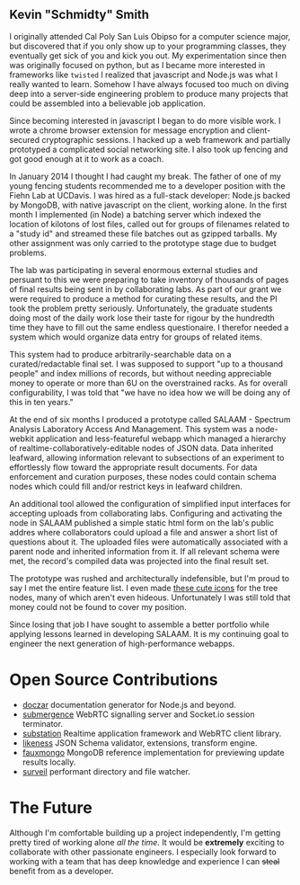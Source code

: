 Kevin "Schmidty" Smith
----------------------
I originally attended Cal Poly San Luis Obipso for a computer science major, but discovered that if
you only show up to your programming classes, they eventually get sick of you and kick you out. My
experimentation since then was originally focused on python, but as I became more interested in
frameworks like `twisted` I realized that javascript and Node.js was what I really wanted to learn.
Somehow I have always focused too much on diving deep into a server-side engineering problem to
produce many projects that could be assembled into a believable job application.

Since becoming interested in javascript I began to do more visible work. I wrote a chrome browser
extension for message encryption and client-secured cryptographic sessions. I hacked up a web
framework and partially prototyped a complicated social networking site. I also took up fencing and
got good enough at it to work as a coach.

In January 2014 I thought I had caught my break. The father of one of my young fencing students
recommended me to a developer position with the Fiehn Lab at UCDavis. I was hired as a full-stack
developer: Node.js backed by MongoDB, with native javascript on the client, working alone. In the
first month I implemented (in Node) a batching server which indexed the location of kilotons of lost
files, called out for groups of filenames related to a "study id" and streamed these file batches
out as gzipped tarballs. My other assignment was only carried to the prototype stage due to budget
problems.

The lab was participating in several enormous external studies and persuant to this we were
preparing to take inventory of thousands of pages of final results being sent in by collaborating
labs. As part of our grant we were required to produce a method for curating these results, and the
PI took the problem pretty seriously. Unfortunately, the graduate students doing most of the daily
work lose their taste for rigour by the hundredth time they have to fill out the same endless
questionaire. I therefor needed a system which would organize data entry for groups of related items. 

This system had to produce arbitrarily-searchable data on a curated/redactable final set. I was 
supposed to support "up to a thousand people" and index millions of records, but without needing 
appreciable money to operate or more than 6U on the overstrained racks. As for overall 
configurability, I was told that "we have no idea how we will be doing any of this in ten years."

At the end of six months I produced a prototype called SALAAM - Spectrum Analysis Laboratory Access
And Management. This system was a node-webkit application and less-featureful webapp which managed a
hierarchy of realtime-collaboratively-editable nodes of JSON data. Data inherited leafward, allowing
information relevant to subsections of an experiment to effortlessly flow toward the appropriate
result documents. For data enforcement and curation purposes, these nodes could contain schema nodes
which could fill and/or restrict keys in leafward children.

An additional tool allowed the configuration of simplified input interfaces for accepting uploads
from collaborating labs. Configuring and activating the node in SALAAM published a simple static 
html form on the lab's public addres where collaborators could upload a file and answer a short 
list of questions about it. The uploaded files were automatically associated with a parent node 
and inherited information from it. If all relevant schema were met, the record's compiled data was
projected into the final result set.

The prototype was rushed and architecturally indefensible, but I'm proud to say I met the entire
feature list. I even made [these cute icons](http://i.imgur.com/A7xqsWT.png) for the tree nodes,
many of which aren't even hideous. Unfortunately I was still told that money could not be found to
cover my position.

Since losing that job I have sought to assemble a better portfolio while applying lessons learned in
developing SALAAM. It is my continuing goal to engineer the next generation of high-performance
webapps.

Open Source Contributions
=========================
 * [doczar](https://github.com/shenanigans/node-doczar) documentation generator for Node.js and beyond.
 * [submergence](https://github.com/shenanigans/node-submergence) WebRTC signalling server and Socket.io session terminator.
 * [substation](https://github.com/shenanigans/node-substation) Realtime application framework and WebRTC client library.
 * [likeness](https://github.com/shenanigans/node-likeness) JSON Schema validator, extensions, transform engine.
 * [fauxmongo](https://github.com/shenanigans/node-fauxmongo) MongoDB reference implementation for previewing update results locally.
 * [surveil](https://github.com/shenanigans/node-surveil) performant directory and file watcher.

The Future
==========
Although I'm comfortable building up a project independently, I'm getting pretty tired of working
alone *all the time.* It would be **extremely** exciting to collaborate with other passionate
engineers. I especially look forward to working with a team that has deep knowledge and experience I
can ~~steal~~ benefit from as a developer.
